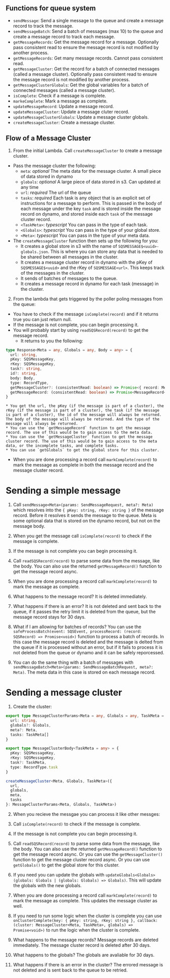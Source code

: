 ## Functions for queue system

* `sendMessage`: Send a single message to the queue and create a message record to track the message.
* `sendMessageBatch`: Send a batch of messages (max 10) to the queue and create a message record to track each message.
* `getMessageRecords`: Get the message record for a message. Optionally pass consistent read to ensure the message record is not modified by another process.
* `getMessageRecords`: Get many message records. Cannot pass consistent read.
* `getMessageCluster`: Get the record for a batch of connected messages (called a message cluster). Optionally pass consistent read to ensure the message record is not modified by another process.
* `getMessageClusterGlobals`: Get the global variables for a batch of connected messages (called a message cluster).
* `isComplete`: Check if a message is complete.
* `markeComplete`: Mark a message as complete.
* `updateMessageRecord`: Update a message record.
* `updateMessageCluster`: Update a message cluter record.
* `updateMessageClusterGlobals`: Update a message cluster globals. 
* `createMessageCluster`: Create a message cluster.


## Flow of a Message Cluster
1. From the initial Lambda. Call `createMessageCluster` to create a message cluster.
  * Pass the message cluster the following:
    * `meta`: _optional_ The meta data for the message cluster. A small piece of data stored in dynamo
    * `globals`: _optional_ A large piece of data stored in s3. Can updated at any time
    * `url`: _required_ The url of the queue
    * `tasks`: _required_ Each task is any object that is an explicit set of instructions for a message to perform. This is passed in the body of each message under the key `task` and is stored inside the message record on dynamo, and stored inside each `task` of the message cluster record.
    * `<TaskMeta>`: _typescript_ You can pass in the type of each task.
    * `<Globals>`: _typescript_ You can pass in the type of your global store.
    * `<Meta>`: _typescript_ You can pass in the type of your meta data.
  * The `createMessageCluster` function then sets up the following for you:
    * It creates a global store in s3 with the name of `SQSMESSAGE$<uuid>-globals.json`. This is where you can store any data that is needed to be shared between all messages in the cluster.
    * It creates a message cluster record in dynamo with the pKey of `SQSMESSAGE$<uuid>` and the rKey of `SQSMESSAGE<url>`. This keeps track of the messages in the cluster.
    * It sends of batches of messages to the queue.
    * It creates a message record in dynamo for each task (message) in the cluster.

2. From the lambda that gets triggered by the poller poling messages from the queue:
  * You have to check if the message `isComplete(record)` and if it returns true you can just return null.
  * If the message is not complete, you can begin processing it.
  * You will probably start by using `readSQSRecord(record)` to get the message record.
    * It returns to you the following: 
```ts
type Response<Meta = any, Globals = any, Body = any> = {
  url: string,
  pKey: SQSMessageKey,
  rKey: SQSMessageKey,
  task?: string,
  id?: string,
  body: Body,
  type: RecordType,
  getMessageCluster?: (consistentRead: boolean) => Promise<{ record: MessageClusterRecord<Meta>, getGlobals: () => Promise<Globals> }>,
  getMessageRecord: (consistentRead: boolean) => Promise<MessageRecord<Meta>>,
}
```
    * You get the url, the pKey (if the message is part of a cluster), the rKey (if the message is part of a cluster), the task (if the message is part of a cluster), the id of the message will always be returned. The body of the message will always be returned. And the type of the message will always be returned.
    * You can use the `getMessageRecord` function to get the message record. The use of this would be to gain access to the meta data.
    * You can use the `getMessageCluster` function to get the message cluster record. The use of this would be to gain access to the meta data, or the incomplete tasks, and complete tasks.
    * You can use `getGlobals` to get the global store for this cluster.
  * When you are done processing a record call `markComplete(record)` to mark the message as complete in both the message record and the message cluster record.




# Sending a simple message
1. Call `sendMessage<Meta>(params: SendMessageRequest, meta?: Meta)` which resolves into the `{ pKey: string, rKey: string }` of the message record. Before it resolves it sends the message to the queue. Meta is some optional data that is stored on the dynamo record, but not on the message body.

2. When you get the message call `isComplete(record)` to check if the message is complete.

3. If the message is not complete you can begin processing it.

4. Call `readSQSRecord(record)` to parse some data from the message, like the body. You can also use the returned `getMessageRecord()` function to get the message record async.

5. When you are done processing a record call `markComplete(record)` to mark the message as complete.

6. What happens to the message record? It is deleted immediately.

7. What happens if there is an error? It is not deleted and sent back to the queue, if it passes the retry limit it is deleted from the queue, but the message record stays for 30 days.

8. What if I am allowing for batches of records? You can use the `safeProcessBatch(event: SQSEvent, processRecord: (record: SQSRecord) => Promise<void>)` function to process a batch of records. In this case the message record is deleted and the message is delted from the queue if it is processed without an error, but if it fails to process it is not deleted from the queue or dynamo and it can be safely reporcessed.

9. You can do the same thing with a batch of messages with `sendMessageBatch<Meta>(params: SendMessageBatchRequest, meta?: Meta)`. The meta data in this case is stored on each message record.


# Sending a message cluster
1. Create the cluster:
```ts
export type MessageClusterParams<Meta = any, Globals = any, TaskMeta = any> = {
  url: string,
  globals?: Globals,
  meta?: Meta,
  tasks: TaskMeta[]
}

export type MessageClusterBody<TaskMeta = any> = {
  pKey: SQSMessageKey,
  rKey: SQSMessageKey,
  task?: TaskMeta,
  type: RecordType.task
}

createMessageCluster<Meta, Globals, TaskMeta>({ 
  url, 
  globals, 
  meta,
  tasks
}: MessageClusterParams<Meta, Globals, TaskMeta>)
```

2. When you recieve the messgae you can process it like other messges:
  1. Call `isComplete(record)` to check if the message is complete.
  2. If the message is not complete you can begin processing it.
  3. Call `readSQSRecord(record)` to parse some data from the message, like the body. You can also use the returned `getMessageRecord()` function to get the message record async. Or you can use the `getMessageCluster()` function to get the message cluster record async. Or you can use `getGlobals()` to get the global store for this cluster.
  4. If you need you can update the globals with `updateGlobals<Globals>(globals: Globals | (globals: Globals) => Globals)`. This will update the globals with the new globals.
  5. When you are done processing a record call `markComplete(record)` to mark the message as complete. This updates the message cluster as well.
  6. If you need to run some logic when the cluster is complete you can use `onClusterComplete(key: { pKey: string, rKey: string }, callback: (cluster: MessageCluster<Meta, TaskMeta>, globals) => Promise<void>)` to run the logic when the cluster is complete.

3. What happens to the message records? Message records are deleted immediately. The message cluster record is deleted after 30 days.

4. What happens to the globals? The globals are avaliable for 30 days.

5. What happens if there is an error in the cluster? The errored message is not deleted and is sent back to the queue to be retried.
